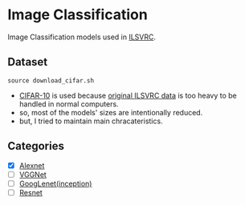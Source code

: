 # Image Classification
Image Classification models used in [ILSVRC](http://www.image-net.org/challenges/LSVRC/).

## Dataset
```console
source download_cifar.sh
```
- [CIFAR-10](https://www.cs.toronto.edu/~kriz/cifar-10-python.tar.gz) is used because [original ILSVRC data](http://www.image-net.org/download-images) is too heavy to be handled in normal computers.
- so, most of the models' sizes are intentionally reduced.
- but, I tried to maintain main chracateristics.

## Categories
 - [x] [Alexnet](http://papers.nips.cc/paper/4824-imagenet-classification-with-deep-convolutional-neural-networks.pdf)
 - [ ] [VGGNet](https://arxiv.org/pdf/1409.1556.pdf)
 - [ ] [GoogLenet(inception)](http://www.cv-foundation.org/openaccess/content_cvpr_2015/papers/Szegedy_Going_Deeper_With_2015_CVPR_paper.pdf)
 - [ ] [Resnet](https://arxiv.org/pdf/1512.03385.pdf)
